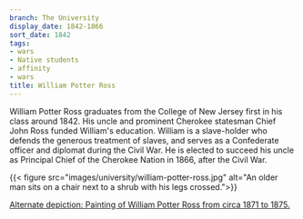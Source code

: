 ```yaml
---
branch: The University
display_date: 1842-1866
sort_date: 1842
tags:
- wars
- Native students
- affinity
- wars
title: William Potter Ross
---
```


William Potter Ross graduates from the College of New Jersey first in his class around 1842. His uncle and prominent Cherokee statesman Chief John Ross funded William's education. William is a slave-holder who defends the generous treatment of slaves, and serves as a Confederate officer and diplomat during the Civil War. He is elected to succeed his uncle as Principal Chief of the Cherokee Nation in 1866, after the Civil War.



{{< figure src="images/university/william-potter-ross.jpg" alt="An older man sits on a chair next to a shrub with his legs crossed.">}}


[Alternate depiction: Painting of William Potter Ross from circa 1871 to 1875.](https://dpul.princeton.edu/catalog/4t64gn466)
